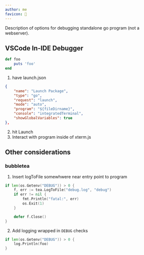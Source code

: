 ```yaml
---
author: me
favicon: 🤖
---
```


Description of options for debugging standalone go program (not a webserver).

## VSCode In-IDE Debugger

```rb
def foo
    puts 'foo'
end
```

1. have launch.json
```json
{
    "name": "Launch Package",
    "type": "go",
    "request": "launch",
    "mode": "auto",
    "program": "${fileDirname}",
    "console": "integratedTerminal",
    "showGlobalVariables": true
},
```
2. hit Launch
3. Interact with program inside of xterm.js

## Other considerations

### bubbletea

1. Insert logToFile somewhwere near entry point to program
```go
if len(os.Getenv("DEBUG")) > 0 {
    f, err := tea.LogToFile("debug.log", "debug")
    if err != nil {
        fmt.Println("fatal:", err)
        os.Exit(1)
    }

    defer f.Close()
}
```
2. Add logging wrapped in `DEBUG` checks
```go
if len(os.Getenv("DEBUG")) > 0 {
    log.Println(foo)
}
```
